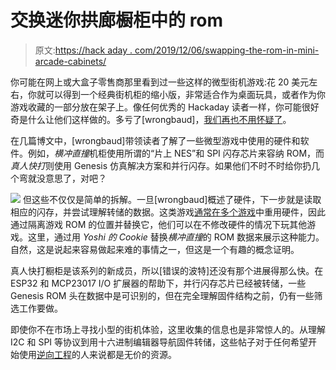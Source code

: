 # 交换迷你拱廊橱柜中的 rom

> 原文:[https://hack aday . com/2019/12/06/swapping-the-rom-in-mini-arcade-cabinets/](https://hackaday.com/2019/12/06/swapping-the-roms-in-mini-arcade-cabinets/)

你可能在网上或大盒子零售商那里看到过一些这样的微型街机游戏:花 20 美元左右，你就可以得到一个经典街机柜的缩小版，非常适合作为桌面玩具，或者作为你游戏收藏的一部分放在架子上。像任何优秀的 Hackaday 读者一样，你可能很好奇是什么让他们这样做的。多亏了[wrongbaud]，[我们再也不用怀疑了](https://wrongbaud.github.io/MK-Teardown/)。

在几篇博文中，[wrongbaud]带领读者了解了一些微型游戏中使用的硬件和软件。例如，*横冲直撞*机柜使用所谓的“片上 NES”和 SPI 闪存芯片来容纳 ROM，而*真人快打*则使用 Genesis 仿真解决方案和并行闪存。如果他们不时不时给你扔几个弯就没意思了，对吧？

[![](../Images/37365917aada8dd81155ceedd548276c.png)](https://hackaday.com/wp-content/uploads/2019/11/minicade_detail.jpg) 但这些不仅仅是简单的拆解。一旦[wrongbaud]概述了硬件，下一步就是读取相应的闪存，并尝试理解转储的数据。这类游戏[通常在多个游戏](https://hackaday.com/2018/03/14/teardown-the-oregon-trail-handheld/)中重用硬件，因此通过隔离游戏 ROM 的位置并替换它，他们可以在不修改硬件的情况下玩其他游戏。这里，通过用 *Yoshi 的 Cookie* 替换*横冲直撞*的 ROM 数据来展示这种能力。自然，这是说起来容易做起来难的事情之一，但这是一个有趣的概念证明。

真人快打橱柜是该系列的新成员，所以[错误的波特]还没有那个进展得那么快。在 ESP32 和 MCP23017 I/O 扩展器的帮助下，并行闪存芯片已经被转储，一些 Genesis ROM 头在数据中是可识别的，但在完全理解固件结构之前，仍有一些筛选工作要做。

即使你不在市场上寻找小型的街机体验，这里收集的信息也是非常惊人的。从理解 I2C 和 SPI 等协议到用十六进制编辑器导航固件转储，这些帖子对于任何希望开始使用[逆向工程](https://hackaday.com/tag/reverse-engineering/)的人来说都是无价的资源。